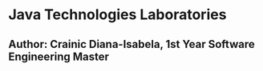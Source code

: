 # Java Technologies Laboratories
## Author: Crainic Diana-Isabela, 1st Year Software Engineering Master